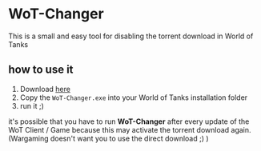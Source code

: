 # WoT-Changer
This is a small and easy tool for disabling the torrent download in World of Tanks


## how to use it

1. Download [here](https://github.com/zocker-160/WoT-Changer/releases)
2. Copy the `WoT-Changer.exe` into your World of Tanks installation folder
3. run it ;)


it's possible that you have to run **WoT-Changer** after every update of the WoT Client / Game because this may activate the torrent download again.
(Wargaming doesn't want you to use the direct download ;) )
